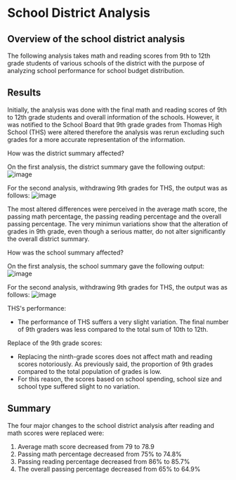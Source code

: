 # School District Analysis
## Overview of the school district analysis

The following analysis takes math and reading scores from 9th to 12th grade students of various schools of the district with the purpose of analyzing school performance for school budget distribution.

## Results

Initially, the analysis was done with the final math and reading scores of 9th to 12th grade students and overall information of the schools. However, it was notified to the School Board that 9th grade grades from Thomas High School (THS) were altered therefore the analysis was rerun excluding such grades for a more accurate representation of the information.

How was the district summary affected?

On the first analysis, the district summary gave the following output:
![image](https://user-images.githubusercontent.com/78698456/111879916-e4a78300-897e-11eb-99c9-4edcd3ebb294.png)

For the second analysis, withdrawing 9th grades for THS, the output was as follows:
![image](https://user-images.githubusercontent.com/78698456/111880212-6c41c180-8980-11eb-925c-bf487c15de69.png)

The most altered differences were perceived in the average math score, the passing math percentage, the passing reading percentage and the overall passing percentage. The very minimun variations show that the alteration of grades in 9th grade, even though a serious matter, do not alter significantly the overall district summary.

How was the school summary affected?

On the first analysis, the school summary gave the following output:
![image](https://user-images.githubusercontent.com/78698456/111880428-f6d6f080-8981-11eb-9230-d03ca92db732.png)

For the second analysis, withdrawing 9th grades for THS, the output was as follows:
![image](https://user-images.githubusercontent.com/78698456/111880801-e889d400-8983-11eb-825b-1ac8091f37d5.png)

THS's performance:
- The performance of THS suffers a very slight variation. The final number of 9th graders was less compared to the total sum of 10th to 12th. 

Replace of the 9th grade scores:
- Replacing the ninth-grade scores does not affect math and reading scores notoriously. As previously said, the proportion of 9th grades compared to the total population of grades is low.
- For this reason, the scores based on school spending, school size and school type suffered slight to no variation.


## Summary 
The four major changes to the school district analysis after reading and math scores were replaced were:
1. Average math score decreased from 79 to 78.9
2. Passing math percentage decreased from 75% to 74.8%
3. Passing reading percentage decreased from 86% to 85.7%
4. The overall passing percentage decreased from 65% to 64.9%

